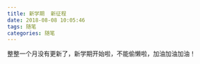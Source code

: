 ```yaml
---
title: 新学期  新征程
date: 2018-08-08 10:05:46
tags: 随笔
categories: 随笔
---
```

整整一个月没有更新了，新学期开始啦，不能偷懒啦，加油加油加油！